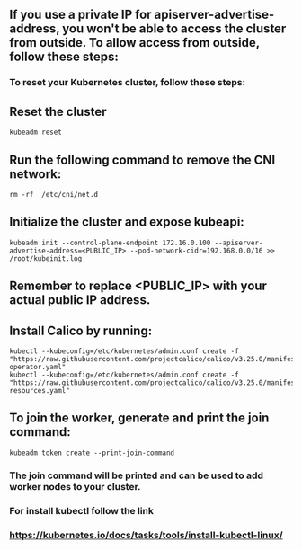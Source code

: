## If you use a private IP for apiserver-advertise-address, you won't be able to access the cluster from outside. To allow access from outside, follow these steps:

### To reset your Kubernetes cluster, follow these steps:

## Reset the cluster
```
kubeadm reset
```
## Run the following command to remove the CNI network:
```
rm -rf  /etc/cni/net.d
```
## Initialize the cluster and expose kubeapi:
```
kubeadm init --control-plane-endpoint 172.16.0.100 --apiserver-advertise-address=<PUBLIC_IP> --pod-network-cidr=192.168.0.0/16 >> /root/kubeinit.log
```
## Remember to replace <PUBLIC_IP> with your actual public IP address.

## Install Calico by running:
```
kubectl --kubeconfig=/etc/kubernetes/admin.conf create -f "https://raw.githubusercontent.com/projectcalico/calico/v3.25.0/manifests/tigera-operator.yaml"
kubectl --kubeconfig=/etc/kubernetes/admin.conf create -f "https://raw.githubusercontent.com/projectcalico/calico/v3.25.0/manifests/custom-resources.yaml"
```
## To join the worker, generate and print the join command:
```
kubeadm token create --print-join-command
```
### The join command will be printed and can be used to add worker nodes to your cluster.
### For install kubectl follow the link

### https://kubernetes.io/docs/tasks/tools/install-kubectl-linux/
